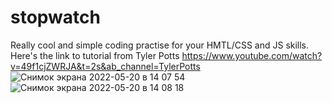 # stopwatch
Really cool and simple coding practise for your HMTL/CSS and JS skills. Here's the link to tutorial from Tyler Potts https://www.youtube.com/watch?v=49f1cjZWRJA&t=2s&ab_channel=TylerPotts
![Снимок экрана 2022-05-20 в 14 07 54](https://user-images.githubusercontent.com/76615074/169483888-50832002-9794-4f83-b5fc-20da3cd71c0b.png)
![Снимок экрана 2022-05-20 в 14 08 18](https://user-images.githubusercontent.com/76615074/169483897-f0b6135a-0e3b-4d4c-819a-e9aa0fc2d9e5.png)
